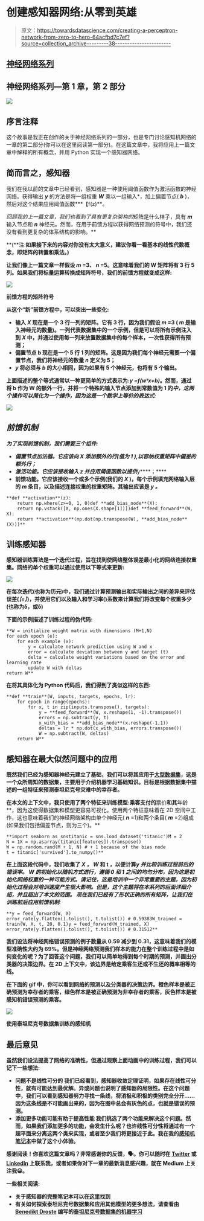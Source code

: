 # 创建感知器网络:从零到英雄

> 原文：<https://towardsdatascience.com/creating-a-perceptron-network-from-zero-to-hero-64acfbd7c7ef?source=collection_archive---------38----------------------->

## [神经网络系列](https://towardsdatascience.com/tagged/neural-networks-series)

## 神经网络系列—第 1 章，第 2 部分

![](img/d176fee840ed6ec92bab1419dd711f35.png)

## 序言注释

这个故事是我正在创作的关于神经网络系列的一部分，也是专门讨论感知机网络的一章的第二部分(你可以在这里阅读第一部分)。在这篇文章中，我将应用上一篇文章中解释的所有概念，并用 Python 实现一个感知器网络。

## 简而言之，感知器

我们在我以前的文章中已经看到，感知器是一种使用阈值函数作为激活函数的神经网络。获得输出 ***y*** 的方法是将一组权重 ***W*** 乘以一组输入*，加上偏置节点( ***b*** )，然后对这个结果应用阈值函数***【f(z)***。*

*回顾我的上一篇文章，我们也看到了具有更复杂架构的*矩阵是什么样子，具有 ***m*** 输入节点和 ***n*** 神经元。然而，在用于前馈方程以获得网络预测的符号中，我们还没有看到更复杂的体系结构的影响。**

**(**注:**如果接下来的内容对你没有太大意义，建议你看一看基本的线性代数概念，即矩阵的转置和乘法。)**

**让我们像上一篇文章一样假设 *m* =3、 *n* =5。这意味着我们的 W 矩阵将有 3 行 5 列。如果我们将标量运算转换成矩阵符号，我们的前馈方程就变成这样:**

**![](img/781565f8d442dc42c25bf3be9115dbb5.png)**

**前馈方程的矩阵符号**

**从这个“新”前馈方程中，可以突出一些变化:**

*   **输入 ***X*** 现在是一个 3 行一列的矩阵。它有 3 行，因为我们假设 *m* =3 ( *m* 是输入神经元的数量)。一列代表数据集中的一个示例，但是可以将所有示例注入到 ***X*** 中，并通过使用每一列来放置数据集中的每个样本，一次性获得所有预测；**
*   **偏置节点 **b** 现在是一个 5 行 1 列的矩阵。这是因为我们每个神经元需要一个偏置节点，我们将神经元的数量 *n* 定义为 5；**
*   *****y*** 将必须与 ***b*** 的大小相同，因为如果有 5 个神经元，也将有 5 个输出。**

**上面描述的整个等式通常以一种更简单的方式表示为:*y =f(wᵀx+b)*。然而，通过将 **b** 作为 **W** 的额外一行，并将一个特殊的输入节点添加到常数值为 1 的*中，这两个操作可以简化为一个操作，因为这是一个数学上等价的表达式:***

***![](img/b878e86937c7475aff068275cd41383c.png)***

## ***前馈机制***

***为了实现前馈机制，我们需要三个组件:***

*   ***偏置节点加法器。它应该向 X 添加额外的行(值为 1 ),以容纳权重矩阵中偏差的额外行；***
*   ***激活功能。它应该接收输入 ***z*** 并应用阈值函数以提供***y****；****
*   **前馈功能。它应该接收一个或多个示例(我们的 ***X*** )，每个示例填充网络输入层的 ***m*** 条目，以及描述连接权重的权重矩阵。其输出应该是 ***y*** *。***

```
**def **activation**(z):
    return np.where(z>=0, 1, 0)def **add_bias_node**(X):
    return np.vstack([X, np.ones(X.shape[1])])def **feed_forward**(W, X):
    return **activation**(np.dot(np.transpose(W), **add_bias_node**(X)))**
```

## **训练感知器**

**感知器训练算法是一个迭代过程，旨在找到使网络整体误差最小化的网络连接权重集。网络的单个权重可以通过使用以下等式来更新:**

**![](img/96900b5b221dc94a48ced351043fc486.png)**

**在每次迭代(也称为历元)中，我们通过计算预测输出和实际输出之间的差异来评估误差(***【e】***)，并使用它们以及输入和学习率()系数来计算我们将改变每个权重多少(也称为δ，或δ)**

**下面的示例描述了训练过程的伪代码:**

```
**W = initialize weight matrix with dimensions (M+1,N)
for each epoch (e):
    for each example (x):
        y = calculate network prediction using W and x
        error = calculate deviation between y and target (t)
        delta = calculate weight variations based on the error and learning rate
        update W with deltas
return W**
```

**在将其具体化为 Python 代码后，我们得到了类似这样的东西:**

```
**def **train**(W, inputs, targets, epochs, lr):
    for epoch in range(epochs):
        for x, t in zip(inputs.transpose(), targets):
            y = **feed_forward**(W, x.reshape(1, -1).transpose())
            errors = np.subtract(y, t)
            x_with_bias = **add_bias_node**(x.reshape(-1,1))
            deltas = lr * np.dot(x_with_bias, errors.transpose())
            W = np.subtract(W, deltas)
    return W**
```

## **感知器在最大似然问题中的应用**

**既然我们已经为感知器神经元建立了基础，我们可以将其应用于[大型数据集](https://www.kaggle.com/c/titanic)，这是一个众所周知的数据集，主要用于介绍机器学习基础知识。目标是根据数据集中描述的一组特征来预测泰坦尼克号灾难中的幸存者。**

**在本文的上下文中，我只使用了两个特征来训练模型:乘客支付的**票价**和其**年龄**，因为这使得数据集和模型更容易可视化。使用两个特征意味着在 2D 空间中工作，这也意味着我们的神经网络架构由单个神经元( ***n*** =1)和两个条目( ***m*** =2)组成(如果我们包括偏差节点，则为三个)。**

```
**import seaborn as snstitanic = sns.load_dataset('titanic')M = 2
N = 1X = np.asarray(titanic[features]).transpose()
W = np.random.rand(M + 1, N) # + 1 because of the bias node
t = titanic['survived'].to_numpy()**
```

**在上面这段代码中，我们收集了 ***X*** ， ***W*** 和 **t** ，以便计算*y 并比较训练过程前后的错误率。 ***W*** 的初始化以随机方式进行，遵循 0 和 1 之间的均匀分布，因为这是初始化网络权重的一种可能方式。请记住，这是培训中一个非常重要的主题，因为初始化过程会对培训速度产生很大影响。但是，这个主题将在本系列的后面详细介绍，并且超出了本文的范围。
现在我们已经有了形状正确的所有矩阵，让我们在训练前后应用前馈机制:***

```
**y = feed_forward(W, X)
error_rate(y.flatten().tolist(), t.tolist()) # 0.59383W_trained = train(W, X, t, 20, 0.1)y = feed_forward(W_trained, X)
error_rate(y.flatten().tolist(), t.tolist()) # 0.31512**
```

**我们设法将神经网络错误预测的例子数量从 0.59 减少到 0.31，这意味着我们的模型准确性大约为 69%。但是神经网络预测我们样本的能力在整个训练过程中是如何变化的呢？为了回答这个问题，我们可以简单地得到每个时期的预测，并画出分类器的决策边界。在 2D 上下文中，该边界是给定乘客生还或不生还的概率相等的线。**

**在下面的 gif 中，你可以看到网络的预测以及分类器的决策边界。橙色样本是被正确预测为幸存者的乘客，绿色样本是被正确预测为非幸存者的乘客，灰色样本是被感知机错误预测的乘客。**

**![](img/1bddbf4cfd2510b95e635c1c8b633d45.png)**

**使用泰坦尼克号数据集训练的感知机**

## **最后意见**

**虽然我们设法提高了网络的准确性，但通过观察上面动画中的训练过程，我们可以记下一些想法:**

*   **问题不是线性可分的
    我们已经看到，感知器收敛定理证明，如果存在线性可分性，就有可能达到最优解。异或问题也说明了感知器的局限性。在这个问题中，我们可以看到感知器努力寻找一条线，将消极和积极的类别完全分开……因为这条线是不可能画出来的，因为在图中总会有灰色的点，也就是错误的预测。**
*   **添加更多功能可能有助于提高性能
    我们挑选了两个功能来解决这个问题。然而，如果我们添加更多的功能，会发生什么呢？也许线性可分性将通过有一个超平面来分离这两个类来实现，或者至少我们将更接近于此。我在我的[感知机笔记本](https://nbviewer.jupyter.org/github/adrianovinhas/neural_networks_series/blob/master/perceptron.ipynb)中做了这个小体验。**

**感谢阅读！你喜欢这篇文章吗？非常感谢你的反馈，🗣。你可以随时在 [**Twitter**](https://twitter.com/adrianovinhas) 或 [**LinkedIn**](https://www.linkedin.com/in/adrianovinhas/) 上联系我，或者如果你对下一章的最新消息感兴趣，就在 Medium 上关注我😀。**

**一些相关阅读:**

*   **关于感知器的完整笔记本可以在[这里](https://nbviewer.jupyter.org/github/adrianovinhas/neural_networks_series/blob/master/perceptron.ipynb)找到**
*   **有关如何探索泰坦尼克号数据集和应用其他模型的更多想法，请查看由 [Benedikt Droste](https://medium.com/u/93813b47e030?source=post_page-----64acfbd7c7ef--------------------------------) 编写的[泰坦尼克号数据集的机器学习](/machine-learning-with-the-titanic-dataset-7f6909e58280)**